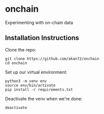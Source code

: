 # onchain

Experimenting with on-chain data

## Installation Instructions

Clone the repo:

```{bash}
git clone https://github.com/akan72/onchain
cd onchain
```

Set up our virtual environment:

```{bash}
python3 -m venv env
source env/bin/activate
pip install -r requirements.txt
```

Deactivate the venv when we're done:

```{bash}
deactivate
```
